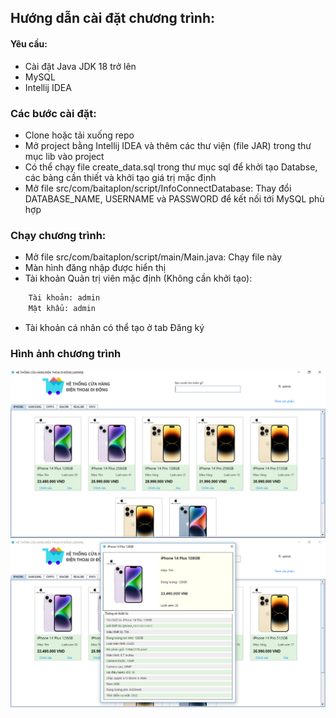 ﻿## Hướng dẫn cài đặt chương trình:
#### Yêu cầu: 
- Cài đặt Java JDK 18 trở lên
- MySQL
- Intellij IDEA

### Các bước cài đặt:
- Clone hoặc tải xuống repo
- Mở project bằng Intellij IDEA và thêm các thư viện (file JAR) trong thư mục lib vào project
- Có thể chạy file create_data.sql trong thư mục sql để khởi tạo Databse, các bảng cần thiết và khởi tạo giá trị mặc định
- Mở file src/com/baitaplon/script/InfoConnectDatabase: Thay đổi DATABASE_NAME, USERNAME và PASSWORD để kết nối tới MySQL phù hợp

### Chạy chương trình:
- Mở file src/com/baitaplon/script/main/Main.java: Chạy file này
- Màn hình đăng nhập được hiển thị
- Tài khoản Quản trị viên mặc định (Không cần khởi tạo):
``` bash
    Tài khoản: admin
    Mật khẩu: admin
```
- Tài khoản cá nhân có thể tạo ở tab Đăng ký
### Hình ảnh chương trình
<img src="/image_readme/1.PNG">
<img src="/image_readme/2.PNG">